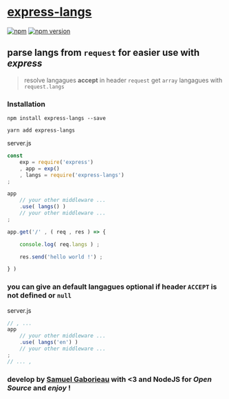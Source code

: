 # [express-langs](https://www.npmjs.com/package/express-langs)

[![npm](https://img.shields.io/npm/l/express-langs.svg?style=for-the-badge)](https://www.npmjs.com/package/express-langs)
[![npm version](https://img.shields.io/npm/v/express-langs.svg?style=for-the-badge)](https://www.npmjs.com/package/express-langs)

## parse langs from `request` for easier use with *express*

> resolve langagues **accept** in header `request` get `array` langagues with `request.langs`

### Installation


```npm install express-langs --save```

```yarn add express-langs```


server.js

```javascript
const
    exp = require('express')
    , app = exp()
    , langs = require('express-langs')
;

app
    // your other middleware ...
    .use( langs() )
    // your other middleware ...
;

app.get('/' , ( req , res ) => {

    console.log( req.langs ) ;

    res.send('hello world !') ;

} )

```


### you can give an **default langagues** optional if **header** `ACCEPT` is not defined or `null`

server.js

```javascript
// , ...
app
    // your other middleware ...
    .use( langs('en') )
    // your other middleware ...
;
// ... ,
```

### develop by [Samuel Gaborieau]( https://orivoir.github.io/profil-reactjs/ ) with <3 and NodeJS for *Open Source* and *enjoy* !
